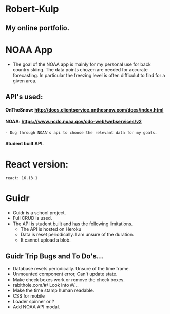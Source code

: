 # Robert-Kulp 
## My online portfolio.

# NOAA App
- The goal of the NOAA app is mainly for my personal use for back country skiing. The data points chozen are needed for accurate forecasting. In particular the freezing level is often difficulut to find for a given area. 
## API's used: 
#### OnTheSnow: http://docs.clientservice.onthesnow.com/docs/index.html
#### NOAA: https://www.ncdc.noaa.gov/cdo-web/webservices/v2
	- Dug through NOAA's api to choose the relevant data for my goals.
#### Student built API. 

# React version: 
	react: 16.13.1

# Guidr
- Guidr is a school project. 
- Full CRUD is used. 
- The API is student built and has the following limitations. 
	- The API is hosted on Heroku
	- Data is reset periodically. I am unsure of the duration.
	- It cannot upload a blob. 

## Guidr Trip Bugs and To Do's...
- Database resets periodically. Unsure of the time frame. 
- Unmounted component error, Can't update state. 
- Make check boxes work or remove the check boxes.
- rabithole.com/#/ Look into #/...
- Make the time stamp human readable. 
- CSS for mobile
- Loader spinner or ? 
- Add NOAA API modal. 